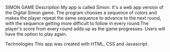 SIMON GAME
Description
My app is called Simon. It's a web app version of the Digital Simon game. The program chooses a sequence of colors and makes the player repeat the same sequence to advance to the next round, with the sequence getting more difficult to follow in every round.The player's score from every round adds up as the game progresses. Users will have the option to play again.

Technologies
This app was created with HTML, CSS and Javascript.
